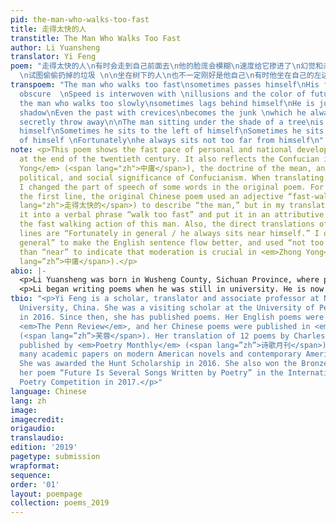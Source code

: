 ```yaml
---
pid: the-man-who-walks-too-fast
title: 走得太快的人
transtitle: The Man Who Walks Too Fast
author: Li Yuansheng
translator: Yi Feng
poem: "走得太快的人\n有时会走到自己前面去\n他的脸庞会模糊\n速度给它掺进了\n幻觉和未来的颜色\n\n同样，走得太慢的人 \n有时会掉到自己身后 \n他不过是自己的阴影\n有裂缝的过去\n甚至，是自己一直
  \n试图偷偷扔掉的垃圾 \n\n坐在树下的人\n也不一定刚好是他自己\n有时他坐在自己的左边  \n有时坐在自己的右边 \n幸好总的来说 \n他都坐在自己的附近\n"
transpoem: "The man who walks too fast\nsometimes passes himself\nHis face becomes
  obscure  \nSpeed is interwoven with \nillusions and the color of future\n\nSimilarly,
  the man who walks too slowly\nsometimes lags behind himself\nHe is just his own
  shadow\nEven the past with crevices\nbecomes the junk \nwhich he always wants to
  secretly throw away\n\nThe man sitting under the shade of a tree\nis not always
  himself\nSometimes he sits to the left of himself\nSometimes he sits to the right
  of himself \nFortunately\nhe always sits not too far from himself\n"
note: <p>This poem shows the fast pace of personal and national development in China
  at the end of the twentieth century. It also reflects the Confucian idea of <em>Zhong
  Yong</em> (<span lang="zh">中庸</span>), the doctrine of the mean, and shows the cultural,
  political, and social significance of Confucianism. When translating this poem,
  I changed the part of speech of some words in the original poem. For example, in
  the first line, the original Chinese poem used an adjective “fast-walking” (<span
  lang="zh">走得太快的</span>) to describe “the man,” but in my translation, I changed
  it into a verbal phrase “walk too fast” and put it in an attributive clause to describe
  the fast walking action of this man. Also, the direct translations of the last two
  lines are “Fortunately in general / he always sits near himself.” I omitted “in
  general” to make the English sentence flow better, and used “not too far from” rather
  than “near” to indicate that moderation is crucial in <em>Zhong Yong</em> (<span
  lang=”zh”>中庸</span>).</p>
abio: |-
  <p>Li Yuansheng was born in Wusheng County, Sichuan Province, where poetry is deeply rooted in the local culture and life. Li graduated from Chongqing University in 1983. After graduation, he worked as the general editor for the <em>Chongqing Daily</em>. In 2015, Li worked for the Chongqing Writers Association and became a professional poet and writer at the Chongqing Academy of Literature.</p>
  <p>Li began writing poems when he was still in university. He is now the vice chairman of the Chongqing Writers Association and a member of the poetry committee of the China Writers Association. He has published four poetry collections, all of them in Chinese. He has been awarded the People Literature Prize. In 2014, Li was awarded China’s most prestigious Lu Xun Literature Prize for his poetry collection <em>Endless Things</em>.</p>
tbio: "<p>Yi Feng is a scholar, translator and associate professor at Northeastern
  University, China. She was a visiting scholar at the University of Pennsylvania
  in 2016. Since then, she has published poems. Her English poems were published in
  <em>The Penn Review</em>, and her Chinese poems were published in <em>Lotus</em>
  (<span lang=”zh”>芙蓉</span>). Her translation of 12 poems by Charles Bernstein was
  published by <em>Poetry Monthly</em> (<span lang=”zh”>诗歌月刊</span>). She published
  many academic papers on modern American novels and contemporary American poetry.
  She was awarded the Hunt Scholarship in 2016. She also won the Bronze Prize with
  her poem “Future Is Several Songs Written by Poetry” in the International Chinese
  Poetry Competition in 2017.</p>"
language: Chinese
lang: zh
image: 
imagecredit: 
origaudio: 
translaudio: 
edition: '2019'
pagetype: submission
wrapformat: 
sequence: 
order: '01'
layout: poempage
collection: poems_2019
---
```

